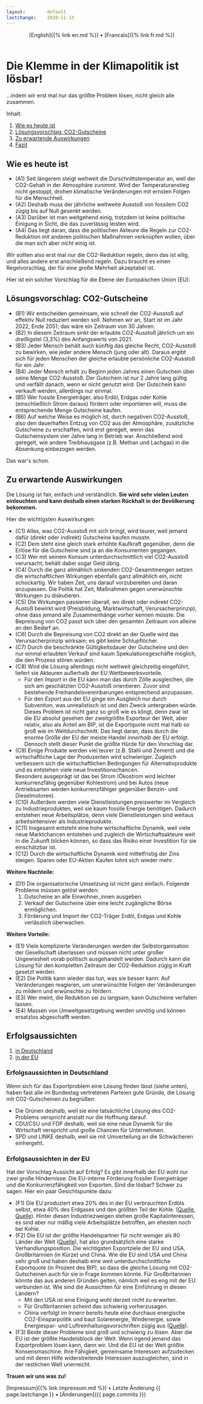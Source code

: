 ```yaml
---
layout:        default
lastchange:    2019-11-13
---
```

<header>
  [English]({% link en.md %}) &bull;  [Francais]({% link fr.md %})
</header>

# Die Klemme in der Klimapolitik ist lösbar!

...indem wir erst mal nur das größte Problem lösen,
nicht gleich alle zusammen.

Inhalt:
1. [Wie es heute ist](#heute)
1. [Lösungsvorschlag: CO2-Gutscheine](#vorschlag)
1. [Zu erwartende Auswirkungen](#wirkungen)
1. [Fazit](#fazit)


## <a name="heute"></a>Wie es heute ist

- (A1) Seit längerem steigt weltweit die Durschnittstemperatur an,
  weil der CO2-Gehalt in der Atmosphäre zunimmt.
  Wird der Temperaturanstieg nicht gestoppt, 
  drohen klimatische Veränderungen mit ernsten Folgen
  für die Menschheit.
- (A2) Deshalb muss der jährliche weltweite Ausstoß von fossilem CO2 
  zügig bis auf Null gesenkt werden.
- (A3) Darüber ist man weitgehend einig, trotzdem ist keine politische
  Einigung in Sicht, die das zuverlässig leisten wird.
- (A4) Das liegt daran, dass die politischen Akteure 
  die Regeln zur CO2-Reduktion
  mit anderen politischen Maßnahmen verknüpfen wollen,
  über die man sich aber _nicht_ einig ist.

Wir sollten also erst mal nur die CO2-Reduktion regeln, 
denn das ist eilig, und alles andere erst anschließend regeln.
Dazu braucht es einen Regelvorschlag, der für eine große Mehrheit
akzeptabel ist.

Hier ist ein solcher Vorschlag für die Ebene der Europäischen Union (EU):

## <a name="vorschlag"></a>Lösungsvorschlag: CO2-Gutscheine

- (B1) Wir entscheiden gemeinsam, wie schnell der CO2-Ausstoß 
  auf effektiv Null reduziert werden soll.
  Nehmen wir an, Start ist im Jahr 2022, Ende 2051;
  das wäre ein Zeitraum von 30 Jahren.
- (B2) In diesem Zeitraum sinkt der erlaubte CO2-Ausstoß jährlich um
  ein dreißigstel (3,3%) des Anfangswerts von 2021.
- (B3) Jeder Mensch behält auch künftig das gleiche Recht, 
  CO2-Ausstoß zu bewirken,
  wie jeder andere Mensch (jung oder alt).
  Daraus ergibt sich für jeden Menschen der gleiche erlaubte
  persönliche CO2-Ausstoß für ein Jahr.
- (B4) Jeder Mensch erhält zu Beginn jeden Jahres einen Gutschein
  über seine Menge CO2-Ausstoß.
  Der Gutschein ist nur 2 Jahre lang gültig und
  verfällt danach, wenn er nicht genutzt wird.
  Der Gutschein kann verkauft werden, allerdings nur einmal.
- (B5) Wer fossile Energieträger, also Erdöl, Erdgas oder Kohle
  (einschließlich Strom daraus)
  fördern oder importieren will, 
  muss die entsprechende Menge Gutscheine kaufen.
- (B6) Auf welche Weise es möglich ist, durch negativen CO2-Ausstoß, 
  also den dauerhaften Entzug von CO2 aus der Atmosphäre,
  zusätzliche Gutscheine zu erschaffen, wird erst geregelt,
  wenn das Gutscheinsystem vier Jahre lang in Betrieb war.
  Anschließend wird geregelt, wie andere Treibhausgase 
  (z.B. Methan und Lachgas)
  in die Absenkung einbezogen werden.

Das war's schon.


## <a name="wirkungen"></a>Zu erwartende Auswirkungen

Die Lösung ist fair, einfach und verständlich.
**Sie wird sehr vielen Leuten einleuchten und kann deshalb einen starken
Rückhalt in der Bevölkerung bekommen.**

Hier die wichtigsten Auswirkungen:
- (C1) Alles, was CO2-Ausstoß mit sich bringt, wird teurer,
  weil jemand dafür (direkt oder indirekt) Gutscheine kaufen musste.
- (C2) Dem steht eine gleich stark erhöhte Kaufkraft gegenüber,
  denn die Erlöse für die Gutscheine sind ja an die Konsumenten gegangen.
- (C3) Wer mit seinem Konsum unterdurchschnittlich viel CO2-Ausstoß
  verursacht, behält dabei sogar Geld übrig.
- (C4) Durch die ganz allmählich sinkenden CO2-Gesamtmengen
  setzen die wirtschaftlichen Wirkungen ebenfalls ganz allmählich ein,
  nicht schockartig. 
  Wir haben Zeit, uns darauf vorzubereiten und daran anzupassen.
  Die Politik hat Zeit, Maßnahmen gegen unerwünschte Wirkungen 
  zu diskutieren.
- (C5) Die Wirkungen passieren überall, wo direkt oder indirekt
  CO2-Austoß bewirkt wird
  (Preisbildung, Marktwirtschaft, Verursacherprinzip), 
  ohne dass jemand alle Zusammenhänge vorher kennen müsste.
  Die Bepreisung von CO2 passt sich über den gesamten Zeitraum 
  von alleine an den Bedarf an.
- (C6) Durch die Bepreisung von CO2 direkt an der Quelle wird das 
  Verursacherprinzip wirksam; es gibt keine Schlupflöcher.
- (C7) Durch die beschränkte Gültigkeitsdauer der Gutscheine
  und den nur einmal erlaubten Verkauf sind kaum
  Spekulationsgeschäfte möglich, die den Prozess stören würden.
- (C8) Wird die Lösung allerdings nicht weltweit gleichzeitig eingeführt, 
  liefert sie Akteuren außerhalb der EU Wettbewerbsvorteile.
  - Für den _Import_ in die EU kann man das durch Zölle ausgleichen,
    die sich am geschätzten CO2-Ausstoß orientieren.
    Zuvor sind bestehende Freihandelsvereinbarungen entsprechend anzupassen.
  - Für den _Export_ aus der EU ginge ein Ausgleich nur durch Subvention,
    was unrealistisch ist und den Zweck untergraben würde.
    Dieses Problem ist nicht ganz so groß wie es klingt, denn
    zwar ist die EU absolut gesehen der zweitgrößte Exporteur der Welt,
    aber relativ, also als Anteil am BIP, ist die Exportquote nicht mal
    halb so groß wie im Weltdurchschnitt. Das liegt daran, dass durch
    die enorme Größe der EU der meiste Handel _innerhalb_ der EU erfolgt.
    Dennoch stellt dieser Punkt die größte Hürde für den Vorschlag dar.
- (C9) Einige Produkte werden viel teurer (z.B. Stahl und Zement) 
  und die wirtschaftliche Lage der Produzenten wird schwieriger.
  Zugleich verbessern sich die wirtschaftlichen Bedingungen für
  Alternativprodukte und es entstehen viele neue Investitionschancen.  
  Besonders ausgeprägt ist das bei
  Strom (Ökostrom wird leichter konkurrenzfähig gegenüber Kohlestrom) 
  und bei 
  Autos (neue Antriebsarten werden konkurrenzfähiger gegenüber 
  Benzin- und Dieselmotoren).
- (C10) Außerdem werden viele Dienstleistungen preiswerter im
  Vergleich zu Industrieprodukten, weil sie kaum fossile Energie
  benötigen. Dadurch entstehen neue Arbeitsplätze, denn viele
  Dienstleistungen sind weitaus arbeitsintensiver als Industrieprodukte.
- (C11) Insgesamt entsteht eine hohe wirtschaftliche Dynamik,
  weil viele neue Marktchancen entstehen und zugleich
  die Wirtschaftsakteure weit in die Zukunft blicken können,
  so dass das Risiko einer Investition für sie einschätzbar ist.
- (C12) Durch die wirtschaftliche Dynamik wird mittelfristig der
  Zins steigen. Sparen oder EU-Aktien Kaufen lohnt sich wieder mehr.
  

**Weitere Nachteile:**

- (D1) Die organisatorische Umsetzung ist nicht ganz einfach. 
  Folgende Probleme müssen gelöst werden:
  1. Gutscheine an alle Einwohner_innen ausgeben.
  2. Verkauf der Gutscheine über eine leicht zugängliche Börse ermöglichen.
  3. Förderung und Import der CO2-Träger Erdöl, Erdgas und Kohle
     verlässlich überwachen.


**Weitere Vorteile:**

- (E1) Viele komplizierte Veränderungen werden der Selbstorganisation
  der Gesellschaft überlassen und müssen nicht unter großer Ungewissheit
  vorab politisch ausgehandelt werden.
  Dadurch kann die Lösung für den kompletten Zeitraum der CO2-Reduktion
  zügig in Kraft gesetzt werden.
- (E2) Die Politik kann wieder das tun, was sie besser kann:
  Auf Veränderungen reagieren, um unerwünschte Folgen der Veränderungen
  zu mildern und erwünschte zu fördern.
- (E3) Wer meint, die Reduktion sei zu langsam, kann Gutscheine
  verfallen lassen.
- (E4) Massen von Umweltgesetzgebung werden unnötig und können ersatzlos
  abgeschafft werden.


## <a name="fazit"></a>Erfolgsaussichten

1. [in Deutschland](#parteien)
1. [in der EU](#erfolgsaussicht)


### <a name="parteien"></a>Erfolgsaussichten in Deutschland

Wenn sich für das Exportproblem eine Lösung finden lässt (siehe unten),
haben fast alle im Bundestag vertretenen Parteien gute Gründe,
die Lösung mit CO2-Gutscheinen zu begrüßen:
- Die Grünen deshalb, weil sie eine tatsächliche Lösung
  des CO2-Problems verspricht anstatt nur die Hoffnung darauf.
- CDU/CSU und FDP deshalb, weil sie eine neue Dynamik für die
  Wirtschaft verspricht und große Chancen für Unternehmen.
- SPD und LINKE deshalb, weil sie mit Umverteilung
  an die Schwächeren einhergeht.
  

### <a name="erfolgsaussicht"></a>Erfolgsaussichten in der EU

Hat der Vorschlag Aussicht auf Erfolg?
Es gibt innerhalb der EU wohl nur zwei große Hindernisse:
Die EU-interne Förderung fossiler Energieträger und 
die Konkurrenzfähigkeit von Exporten.
Sind die lösbar?
Schwer zu sagen. 
Hier ein paar Gesichtspunkte dazu:

- (F1) Die EU produziert etwa 20% des in der EU verbrauchten Erdöls selbst,
  etwa 40% des Erdgases und den größten Teil der Kohle.
  ([Quelle](https://en.wikipedia.org/wiki/Energy_policy_of_the_European_Union#Energy_sources),
  [Quelle](https://en.wikipedia.org/wiki/List_of_European_countries_by_coal_production)).
  Hinter diesen Industriezweigen stehen große Kapitalinteressen,
  es sind aber nur mäßig viele Arbeitsplätze betroffen, 
  am ehesten noch bei Kohle.
- (F2) Die EU ist der größte Handelspartner für nicht weniger
  als 80 Länder der Welt
  ([Quelle](https://ec.europa.eu/trade/policy/eu-position-in-world-trade/)),
  hat also grundsätzlich eine starke Verhandlungsposition.
  Die wichtigsten Exportziele der EU sind
  USA, Großbritannien (in Kürze) und China.
  Wie die EU sind USA und China sehr groß und haben deshalb eine weit
  unterdurchschnittliche Exportquote (in Prozent des BIP),
  so dass die gleiche Lösung mit CO2-Gutscheinen auch für sie 
  in Frage kommen könnte.
  Für Großbritannien könnte das aus anderen Gründen gelten, 
  nämlich weil es eng mit der EU verbunden ist.
  Wie sind die Aussichten für eine Einführung in diesen Ländern?
  - Mit den USA ist eine Einigung wohl derzeit nicht zu erwarten.
  - Für Großbritannien scheint das schwierig vorherzusagen.
  - China verfolgt im Innern bereits heute eine durchaus energische
    CO2-Einsparpolitik und baut Solarenergie, Windenergie, sowie
    Energiespar- und Luftreinhaltungsvorschriften zügig aus 
    ([Quelle](https://en.wikipedia.org/wiki/Energy_policy_of_China)).
- (F3) Beide dieser Probleme sind groß und schwierig zu lösen.
  Aber die EU ist der größte Handelsblock der Welt.
  Wenn irgend jemand das Exportproblem lösen kann, dann wir.
  Und die EU ist der Welt größte Konsensmaschine.
  Ihre Fähigkeit, gemeinsame Interessen aufzudecken und mit
  deren Hilfe widerstreitende Interessen auszugleichen, sind
  in der restlichen Welt unerreicht.

**Trauen wir uns was zu!**

<footer>
  [Impressum]({% link impressum.md %}) &bull; 
  Letzte Änderung {{ page.lastchange }} &bull; 
  [Änderungen]({{ page.commits }})
</footer>

